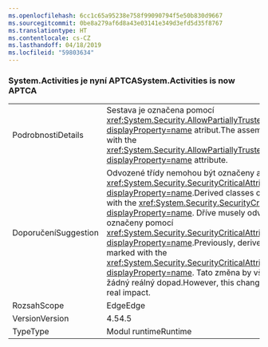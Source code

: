 ```yaml
---
ms.openlocfilehash: 6cc1c65a95238e758f99090794f5e50b830d9667
ms.sourcegitcommit: 0be8a279af6d8a43e03141e349d3efd5d35f8767
ms.translationtype: HT
ms.contentlocale: cs-CZ
ms.lasthandoff: 04/18/2019
ms.locfileid: "59803634"
---
```

### <a name="systemactivities-is-now-aptca"></a><span data-ttu-id="be7fc-101">System.Activities je nyní APTCA</span><span class="sxs-lookup"><span data-stu-id="be7fc-101">System.Activities is now APTCA</span></span>

|   |   |
|---|---|
|<span data-ttu-id="be7fc-102">Podrobnosti</span><span class="sxs-lookup"><span data-stu-id="be7fc-102">Details</span></span>|<span data-ttu-id="be7fc-103">Sestava je označena pomocí <xref:System.Security.AllowPartiallyTrustedCallersAttribute?displayProperty=name> atribut.</span><span class="sxs-lookup"><span data-stu-id="be7fc-103">The assembly is marked with the <xref:System.Security.AllowPartiallyTrustedCallersAttribute?displayProperty=name> attribute.</span></span>|
|<span data-ttu-id="be7fc-104">Doporučení</span><span class="sxs-lookup"><span data-stu-id="be7fc-104">Suggestion</span></span>|<span data-ttu-id="be7fc-105">Odvozené třídy nemohou být označeny atributem <xref:System.Security.SecurityCriticalAttribute?displayProperty=name>.</span><span class="sxs-lookup"><span data-stu-id="be7fc-105">Derived classes cannot be marked with the <xref:System.Security.SecurityCriticalAttribute?displayProperty=name>.</span></span> <span data-ttu-id="be7fc-106">Dříve musely odvozené typy označeny pomocí <xref:System.Security.SecurityCriticalAttribute?displayProperty=name>.</span><span class="sxs-lookup"><span data-stu-id="be7fc-106">Previously, derived types had to be marked with the <xref:System.Security.SecurityCriticalAttribute?displayProperty=name>.</span></span> <span data-ttu-id="be7fc-107">Tato změna by však neměla mít žádný reálný dopad.</span><span class="sxs-lookup"><span data-stu-id="be7fc-107">However, this change should have no real impact.</span></span>|
|<span data-ttu-id="be7fc-108">Rozsah</span><span class="sxs-lookup"><span data-stu-id="be7fc-108">Scope</span></span>|<span data-ttu-id="be7fc-109">Edge</span><span class="sxs-lookup"><span data-stu-id="be7fc-109">Edge</span></span>|
|<span data-ttu-id="be7fc-110">Version</span><span class="sxs-lookup"><span data-stu-id="be7fc-110">Version</span></span>|<span data-ttu-id="be7fc-111">4.5</span><span class="sxs-lookup"><span data-stu-id="be7fc-111">4.5</span></span>|
|<span data-ttu-id="be7fc-112">Type</span><span class="sxs-lookup"><span data-stu-id="be7fc-112">Type</span></span>|<span data-ttu-id="be7fc-113">Modul runtime</span><span class="sxs-lookup"><span data-stu-id="be7fc-113">Runtime</span></span>|
